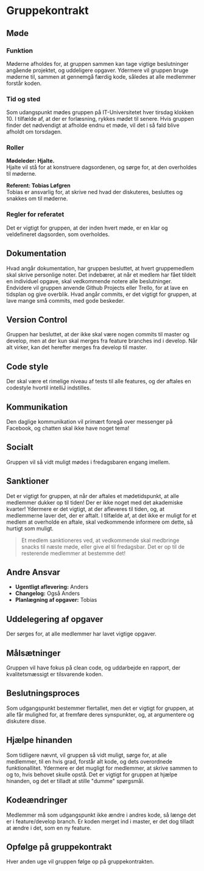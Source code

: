 # Gruppekontrakt

## Møde
### Funktion
Møderne afholdes for, at gruppen sammen kan tage vigtige beslutninger angående projektet, og uddeligere opgaver. Ydermere vil gruppen bruge møderne til, sammen at gennemgå færdig kode, således at alle medlemmer forstår koden. 

### Tid og sted
Som udangspunkt mødes gruppen på IT-Universitetet hver tirsdag klokken 10. I tilfælde af, at der er forlæsning, rykkes mødet til senere. Hvis gruppen finder det nødvendigt at afholde endnu et møde, vil det i så fald blive afholdt om torsdagen.

### Roller
**Mødeleder: Hjalte.**  
 Hjalte vil stå for at konstruere dagsordenen, og sørge for, at den overholdes til møderne.
 
**Referent: Tobias Løfgren**  
Tobias er ansvarlig for, at skrive ned hvad der diskuteres, besluttes og snakkes om til møderne.

### Regler for referatet
Det er vigtigt for gruppen, at der inden hvert møde, er en klar og veldefineret dagsorden, som overholdes.

## Dokumentation
Hvad angår dokumentation, har gruppen besluttet, at hvert gruppemedlem skal skrive personlige noter. Det indebærer, at når et medlem har fået tildelt en individuel opgave, skal vedkommende notere alle beslutninger.  
Endvidere vil gruppen anvende Github Projects eller Trello, for at lave en tidsplan og give overblik. 
Hvad angår commits, er det vigtigt for gruppen, at lave mange små commits, med gode beskeder.

## Version Control
Gruppen har besluttet, at der ikke skal være nogen commits til master og develop, men at der kun skal merges fra feature branches ind i develop. Når alt virker, kan det herefter merges fra develop til master. 

## Code style
Der skal være et rimelige niveau af tests til alle features, og der aftales en codestyle hvortil intelliJ indstilles. 

## Kommunikation
Den daglige kommunikation vil primært foregå over messenger på Facebook, og chatten skal ikke have noget tema! 

## Socialt
Gruppen vil så vidt muligt mødes i fredagsbaren engang imellem. 

## Sanktioner
Det er vigtigt for gruppen, at når der aftales et mødetidspunkt, at alle medlemmer dukker op til tiden! Der er ikke noget med det akademiske kvarter! 
Ydermere er det vigtigt, at der afleveres til tiden, og, at medlemmerne laver det, der er aftalt. I tilfælde af, at det ikke er muligt for et medlem at overholde en aftale, skal vedkommende informere om dette, så hurtigt som muligt.   
>Et medlem sanktioneres ved, at vedkommende skal medbringe snacks til næste møde, eller give øl til fredagsbar. Det er op til de resterende medlemmer at bestemme det! 

## Andre Ansvar
* **Ugentligt aflevering:** Anders
* **Changelog:** Også Anders
* **Planlægning af opgaver:** Tobias

## Uddelegering af opgaver
Der sørges for, at alle medlemmer har lavet vigtige opgaver. 

## Målsætninger
Gruppen vil have fokus på clean code, og uddarbejde en rapport, der kvalitetsmæssigt er tilsvarende koden. 


## Beslutningsproces
Som udgangspunkt bestemmer flertallet, men det er vigtigt for gruppen, at alle får mulighed for, at fremføre deres synspunkter, og, at argumentere og diskutere disse. 


## Hjælpe hinanden
Som tidligere nævnt, vil gruppen så vidt muligt, sørge for, at alle medlemmer, til en hvis grad, forstår alt kode, og dets overordnede funktionallitet. Ydermere er det mugligt for medlemmer, at skrive sammen to og to, hvis behovet skulle opstå. Det er vigtigt for gruppen at hjælpe hinanden, og det er tilladt at stille "dumme" spørgsmål. 

## Kodeændringer
Medlemmer må som udgangspunkt ikke ændre i andres kode, så længe det er i feature/develop branch. Er koden merget ind i master, er det dog tilladt at ændre i det, som en ny feature. 


## Opfølge på gruppekontrakt
Hver anden uge vil gruppen følge op på gruppekontrakten.
